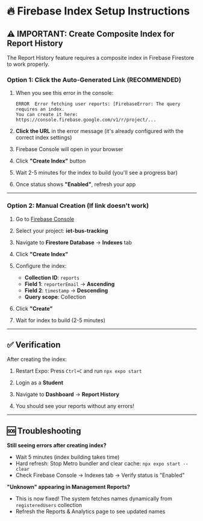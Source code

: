 # 🔥 Firebase Index Setup Instructions

## ⚠️ IMPORTANT: Create Composite Index for Report History

The Report History feature requires a composite index in Firebase Firestore to work properly.

### Option 1: Click the Auto-Generated Link (RECOMMENDED)

1. When you see this error in the console:
   ```
   ERROR  Error fetching user reports: [FirebaseError: The query requires an index. 
   You can create it here: https://console.firebase.google.com/v1/r/project/...
   ```

2. **Click the URL** in the error message (it's already configured with the correct index settings)

3. Firebase Console will open in your browser

4. Click **"Create Index"** button

5. Wait 2-5 minutes for the index to build (you'll see a progress bar)

6. Once status shows **"Enabled"**, refresh your app

---

### Option 2: Manual Creation (If link doesn't work)

1. Go to [Firebase Console](https://console.firebase.google.com)

2. Select your project: **iet-bus-tracking**

3. Navigate to **Firestore Database** → **Indexes** tab

4. Click **"Create Index"**

5. Configure the index:
   - **Collection ID**: `reports`
   - **Field 1**: `reporterEmail` → **Ascending**
   - **Field 2**: `timestamp` → **Descending**
   - **Query scope**: Collection

6. Click **"Create"**

7. Wait for index to build (2-5 minutes)

---

## ✅ Verification

After creating the index:

1. Restart Expo: Press `Ctrl+C` and run `npx expo start`

2. Login as a **Student**

3. Navigate to **Dashboard** → **Report History**

4. You should see your reports without any errors!

---

## 🆘 Troubleshooting

**Still seeing errors after creating index?**
- Wait 5 minutes (index building takes time)
- Hard refresh: Stop Metro bundler and clear cache: `npx expo start --clear`
- Check Firebase Console → Indexes tab → Verify status is "Enabled"

**"Unknown" appearing in Management Reports?**
- This is now fixed! The system fetches names dynamically from `registeredUsers` collection
- Refresh the Reports & Analytics page to see updated names
